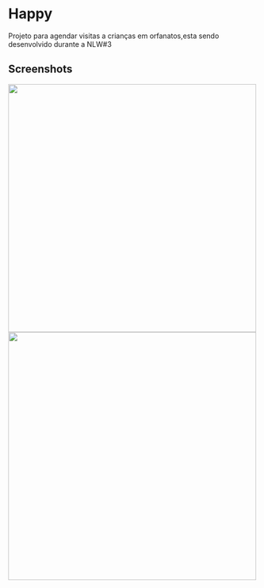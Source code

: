 # Happy
Projeto para agendar visitas a crianças em orfanatos,esta sendo desenvolvido durante a NLW#3

## Screenshots
<img align="center" src="https://github.com/NicolasMorenoAlves/Happy/blob/main/server/uploads/landingPage.png" height="500px"/> 
</br>
<img align="center" src="https://github.com/NicolasMorenoAlves/Happy/blob/main/server/uploads/orfanatosMAPA.png" height="500px"/>
